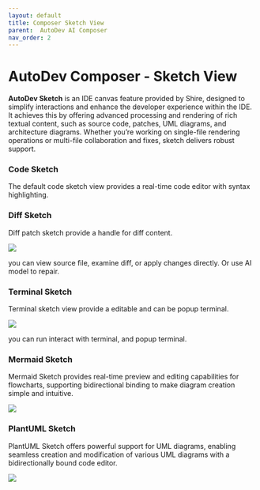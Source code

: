 ```yaml
---
layout: default
title: Composer Sketch View
parent:  AutoDev AI Composer
nav_order: 2
---
```


# AutoDev Composer - Sketch View

**AutoDev Sketch** is an IDE canvas feature provided by Shire, designed to simplify interactions and enhance the developer
experience within the IDE. It achieves this by offering advanced processing and rendering of rich textual content, such
as source code, patches, UML diagrams, and architecture diagrams. Whether you’re working on single-file rendering
operations or multi-file collaboration and fixes, sketch delivers robust support.

### Code Sketch

The default code sketch view provides a real-time code editor with syntax highlighting.

### **Diff Sketch**

Diff patch sketch provide a handle for diff content.

![](https://shire.run/images/shire-sketch-diff.png)

you can view source file, examine diff, or apply changes directly. Or use AI model to repair.

### **Terminal Sketch**

Terminal sketch view provide a editable and can be popup terminal.

![](https://shire.run/images/shire-sketch-terminal.png)

you can run interact with terminal, and popup terminal.

### **Mermaid Sketch**

Mermaid Sketch provides real-time preview and editing capabilities for flowcharts, supporting bidirectional binding to
make diagram creation simple and intuitive.

![](https://shire.run/images/shire-sketch-mermaid.png)

### **PlantUML Sketch**

PlantUML Sketch offers powerful support for UML diagrams, enabling seamless creation and modification of various UML
diagrams with a bidirectionally bound code editor.

![](https://shire.run/images/shire-sketch-plantuml.png)  
